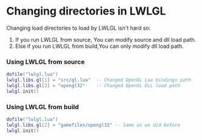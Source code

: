 # Changing directories in LWLGL

Changing load directories to load by LWLGL isn't hard so:

1. If you run LWLGL from source, You can modify source and dll load path.
2. Else if you run LWLGL from build,You can only modify dll load path.

### Using LWLGL from source

```lua
dofile("lwlgl.lua")
lwlgl.libs.gl[1] = "src/gl.lua"  -- Changed OpenGL Lua bindings path
lwlgl.libs.gl[2] = "opengl32"    -- Changed OpenGL DLL load path
lwlgl.init()
```

### Using LWLGL from build

```lua
dofile("lwlgl.lua")
lwlgl.libs.gl[2] = "gamefiles/opengl32" -- Same as we did before
lwlgl.init()
```
